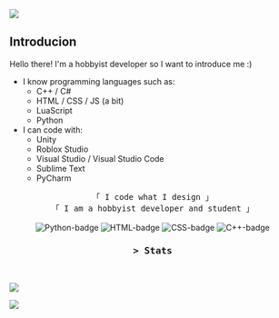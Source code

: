 
![](https://i.postimg.cc/2jc2PPpT/header.png)

## Introducion
Hello there! I'm a hobbyist developer so I want to introduce me :)
- I know programming languages such as:
  - C++ / C#
  - HTML / CSS / JS (a bit)
  - LuaScript
  - Python
- I can code with:
  - Unity
  - Roblox Studio
  - Visual Studio / Visual Studio Code
  - Sublime Text
  - PyCharm
     
       


<p align="center">
        <!-- Organisation  -->
        <samp>
                「 I code what I design 」
                <br>
                「 I am a hobbyist developer and student 」
                <br>
                <br>
        </samp>
        <!-- Programming Languages -->
        <!-- Python -->
        <img alt="Python-badge" src="https://img.shields.io/badge/-Python-1572b6?style=flat&logo=python&logoColor=white">
        <!-- HTML -->
        <img alt="HTML-badge" src="https://img.shields.io/badge/-HTML-E34F26?style=flat&logo=HTML5&logoColor=white">
        <!-- CSS  -->
        <img alt="CSS-badge" src="https://img.shields.io/badge/-CSS-1572B6?style=flat&logo=CSS3&logoColor=white">
        <!-- C++ -->
        <img alt="C++-badge" src="https://img.shields.io/badge/-C++-9b3675?style=flat&logo=C%2B%2B&logoColor=white">
</p>


<h3 align="center">
        <samp>&gt; 
                <b>Stats</b>
        </samp>
</h3>
<br>

<a href="https://github.com/artndev/"><img src="https://github-readme-stats.vercel.app/api?username=artndev&show_icons=true&theme=dark" /></a>

<a href="https://github.com/artndev/"><img src="https://github-readme-stats.vercel.app/api/top-langs/?username=artndev&layout=compact&theme=dark" /></a>




